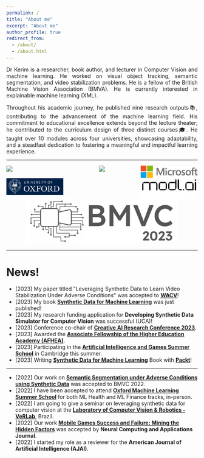 ```yaml
---
permalink: /
title: "About me"
excerpt: "About me"
author_profile: true
redirect_from: 
  - /about/
  - /about.html
---
```



<p align= "justify">
Dr Kerim is a researcher, book author, and lecturer in Computer Vision and machine learning. He worked on visual object tracking, semantic segmentation, and video stabilization problems. He is a fellow of the British Machine Vision Association (BMVA). He is currently interested in explainable machine learning (XML).
</p>

<p align= "justify">
Throughout his academic journey, he published nine research outputs📚, contributing to the advancement of the machine learning field. His commitment to educational excellence extends beyond the lecture theater; he contributed to the curriculum design of three distinct courses🎓. He taught over 10 modules across four universities, showcasing adaptability, and a steadfast dedication to fostering a meaningful and impactful learning experience.
</p>

---
<div>
 <img src= "images/logos/Microsoft.svg"  width="150"  align="right">

 <img src= "https://www.lancaster.ac.uk/media/wdp/style-assets/images/logos/lu-logo.svg"  width="150"  align="left">

  <div style="text-align: center">
         <img width="400" src="https://upload.wikimedia.org/wikipedia/commons/b/bc/Packt_Logo.png" width="150">
  </div>


 <p></p>

 </div>

 <div>
 <img src= "images/logos/modlai.jpg"  width="150"  align="right">

 <img src= "images/logos/oxford.png"  width="150"  align="left">

   <div style="text-align: center">
         <img width="400" src="images/logos/bmvc-2022.png" width="150" >
  </div>


 <p></p>

 </div>

 
 ---

News!
======
* [2023] My paper titled "Leveraging Synthetic Data to Learn Video Stabilization Under Adverse Conditions" was accepted to [**WACV**](https://wacv2024.thecvf.com/)!
* [2023] My book [**Synthetic Data for Machine Learning**](https://www.amazon.co.uk/Synthetic-Data-Machine-Learning-revolutionary-ebook/dp/B0BVMRHBNN/ref=tmm_kin_swatch_0?_encoding=UTF8&qid=&sr=) was just published! 
* [2023] My research funding application for **Developing Synthetic Data Simulator for Computer Vision** was successful (UCA)!
* [2023] Conference co-chair of [**Creative AI Research Conference 2023**](https://www.uca.ac.uk/events/research/creative-ai/).
* [2023] Awarded the [**Associate Fellowship of the Higher Education Academy (AFHEA)**](https://www.advance-he.ac.uk/fellowship/associate-fellowship).
* [2023] Participating in the [**Artificial Intelligence and Games Summer School**](https://school.gameaibook.org/) in Cambridge this summer.
* [2023] Writing [**Synthetic Data for Machine Learning**](https://www.amazon.co.uk/Synthetic-Data-Machine-Learning-revolutionary/dp/1803245409) Book with [**Packt**](https://www.packtpub.com/)!

--- 
* [2022] Our work on [**Semantic Segmentation under Adverse Conditions using Synthetic Data**](https://bmvc2022.mpi-inf.mpg.de/0977.pdf) was accepted to BMVC 2022.
* [2022] I have been accepted to attend [**Oxford Machine Learning Summer School**](https://www.oxfordml.school/) for both ML Health and ML Finance tracks, in-person. 
* [2022] I am going to give a seminar on leveraging synthetic data for computer vision at the [**Laboratory of Computer Vision & Robotics - VeRLab**](https://www.verlab.dcc.ufmg.br), Brazil.
* [2022] Our work [**Mobile Games Success and Failure: Mining the Hidden Factors**](https://link.springer.com/article/10.1007/s00521-022-07154-z) was accepted by **Neural Computing and Applications Journal**.
* [2022] I started my role as a reviewer for the **American Journal of Artificial Intelligence (AJAI)**.


